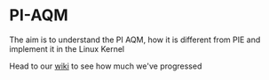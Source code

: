 # PI-AQM
The aim is to understand the PI AQM, how it is different from PIE and implement it in the Linux Kernel

Head to our [wiki](https://github.com/suraj44/PI-AQM/wiki) to see how much we've progressed
